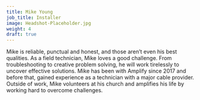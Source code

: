 ```yaml
---
title: Mike Young
job_title: Installer
image: Headshot-Placeholder.jpg
weight: 4
draft: true
---
```


Mike is reliable, punctual and honest, and those aren’t even his best qualities. As a field technician, Mike loves a good challenge. From troubleshooting to creative problem solving, he will work tirelessly to uncover effective solutions. Mike has been with Amplify since 2017 and before that, gained experience as a technician with a major cable provider. Outside of work, Mike volunteers at his church and amplifies his life by working hard to overcome challenges.
